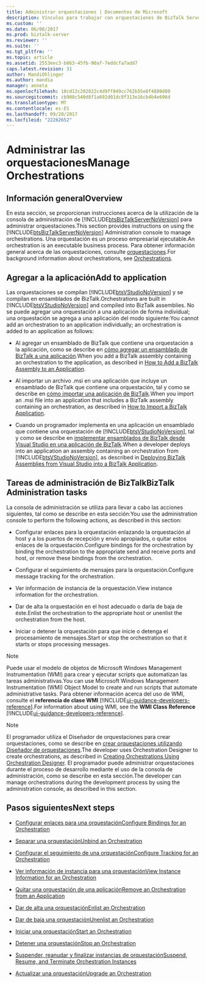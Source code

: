 ```yaml
---
title: Administrar orquestaciones | Documentos de Microsoft
description: Vínculos para trabajar con orquestaciones de BizTalk Server, incluido el inicio, detener, enlazar, configurar, habilitar el seguimiento, suspender y mucho más
ms.custom: ''
ms.date: 06/08/2017
ms.prod: biztalk-server
ms.reviewer: ''
ms.suite: ''
ms.tgt_pltfrm: ''
ms.topic: article
ms.assetid: 2553eec3-b863-45fb-90af-7eddcfa7add7
caps.latest.revision: 31
author: MandiOhlinger
ms.author: mandia
manager: anneta
ms.openlocfilehash: 18cd12c202822c4d9ff849cc762b55e8f4880d80
ms.sourcegitcommit: cb908c540d8f1a692d01dc8f313e16cb4b4e696d
ms.translationtype: MT
ms.contentlocale: es-ES
ms.lasthandoff: 09/20/2017
ms.locfileid: "22262652"
---
```

# <a name="manage-orchestrations"></a><span data-ttu-id="3d856-103">Administrar las orquestaciones</span><span class="sxs-lookup"><span data-stu-id="3d856-103">Manage Orchestrations</span></span>

## <a name="overview"></a><span data-ttu-id="3d856-104">Información general</span><span class="sxs-lookup"><span data-stu-id="3d856-104">Overview</span></span>
<span data-ttu-id="3d856-105">En esta sección, se proporcionan instrucciones acerca de la utilización de la consola de administración de [!INCLUDE[btsBizTalkServerNoVersion](../includes/btsbiztalkservernoversion-md.md)] para administrar orquestaciones.</span><span class="sxs-lookup"><span data-stu-id="3d856-105">This section provides instructions on using the [!INCLUDE[btsBizTalkServerNoVersion](../includes/btsbiztalkservernoversion-md.md)] Administration console to manage orchestrations.</span></span> <span data-ttu-id="3d856-106">Una orquestación es un proceso empresarial ejecutable.</span><span class="sxs-lookup"><span data-stu-id="3d856-106">An orchestration is an executable business process.</span></span> <span data-ttu-id="3d856-107">Para obtener información general acerca de las orquestaciones, consulte [orquestaciones](../core/orchestrations.md).</span><span class="sxs-lookup"><span data-stu-id="3d856-107">For background information about orchestrations, see [Orchestrations](../core/orchestrations.md).</span></span>  

## <a name="add-to-application"></a><span data-ttu-id="3d856-108">Agregar a la aplicación</span><span class="sxs-lookup"><span data-stu-id="3d856-108">Add to application</span></span>  
 <span data-ttu-id="3d856-109">Las orquestaciones se compilan [!INCLUDE[btsVStudioNoVersion](../includes/btsvstudionoversion-md.md)] y se compilan en ensamblados de BizTalk.</span><span class="sxs-lookup"><span data-stu-id="3d856-109">Orchestrations are built in [!INCLUDE[btsVStudioNoVersion](../includes/btsvstudionoversion-md.md)] and compiled into BizTalk assemblies.</span></span> <span data-ttu-id="3d856-110">No se puede agregar una orquestación a una aplicación de forma individual; una orquestación se agrega a una aplicación del modo siguiente:</span><span class="sxs-lookup"><span data-stu-id="3d856-110">You cannot add an orchestration to an application individually; an orchestration is added to an application as follows:</span></span>  
  
-   <span data-ttu-id="3d856-111">Al agregar un ensamblado de BizTalk que contiene una orquestación a la aplicación, como se describe en [cómo agregar un ensamblado de BizTalk a una aplicación](../core/how-to-add-a-biztalk-assembly-to-an-application.md).</span><span class="sxs-lookup"><span data-stu-id="3d856-111">When you add a BizTalk assembly containing an orchestration to the application, as described in [How to Add a BizTalk Assembly to an Application](../core/how-to-add-a-biztalk-assembly-to-an-application.md).</span></span>  
  
-   <span data-ttu-id="3d856-112">Al importar un archivo .msi en una aplicación que incluye un ensamblado de BizTalk que contiene una orquestación, tal y como se describe en [cómo importar una aplicación de BizTalk](../core/how-to-import-a-biztalk-application.md).</span><span class="sxs-lookup"><span data-stu-id="3d856-112">When you import an .msi file into an application that includes a BizTalk assembly containing an orchestration, as described in [How to Import a BizTalk Application](../core/how-to-import-a-biztalk-application.md).</span></span>  
  
-   <span data-ttu-id="3d856-113">Cuando un programador implementa en una aplicación un ensamblado que contiene una orquestación de [!INCLUDE[btsVStudioNoVersion](../includes/btsvstudionoversion-md.md)], tal y como se describe en [implementar ensamblados de BizTalk desde Visual Studio en una aplicación de BizTalk](../core/deploying-biztalk-assemblies-from-visual-studio-into-a-biztalk-application.md).</span><span class="sxs-lookup"><span data-stu-id="3d856-113">When a developer deploys into an application an assembly containing an orchestration from [!INCLUDE[btsVStudioNoVersion](../includes/btsvstudionoversion-md.md)], as described in [Deploying BizTalk Assemblies from Visual Studio into a BizTalk Application](../core/deploying-biztalk-assemblies-from-visual-studio-into-a-biztalk-application.md).</span></span>  

## <a name="biztalk-administration-tasks"></a><span data-ttu-id="3d856-114">Tareas de administración de BizTalk</span><span class="sxs-lookup"><span data-stu-id="3d856-114">BizTalk Administration tasks</span></span>  
 <span data-ttu-id="3d856-115">La consola de administración se utiliza para llevar a cabo las acciones siguientes, tal como se describe en esta sección:</span><span class="sxs-lookup"><span data-stu-id="3d856-115">You use the administration console to perform the following actions, as described in this section:</span></span>  
  
-   <span data-ttu-id="3d856-116">Configurar enlaces para la orquestación enlazando la orquestación al host y a los puertos de recepción y envío apropiados, o quitar estos enlaces de la orquestación.</span><span class="sxs-lookup"><span data-stu-id="3d856-116">Configure bindings for the orchestration by binding the orchestration to the appropriate send and receive ports and host, or remove these bindings from the orchestration.</span></span>  
  
-   <span data-ttu-id="3d856-117">Configurar el seguimiento de mensajes para la orquestación.</span><span class="sxs-lookup"><span data-stu-id="3d856-117">Configure message tracking for the orchestration.</span></span>  
  
-   <span data-ttu-id="3d856-118">Ver información de instancia de la orquestación.</span><span class="sxs-lookup"><span data-stu-id="3d856-118">View instance information for the orchestration.</span></span>  
  
-   <span data-ttu-id="3d856-119">Dar de alta la orquestación en el host adecuado o darla de baja de éste.</span><span class="sxs-lookup"><span data-stu-id="3d856-119">Enlist the orchestration to the appropriate host or unenlist the orchestration from the host.</span></span>  
  
-   <span data-ttu-id="3d856-120">Iniciar o detener la orquestación para que inicie o detenga el procesamiento de mensajes.</span><span class="sxs-lookup"><span data-stu-id="3d856-120">Start or stop the orchestration so that it starts or stops processing messages.</span></span>  
  
> [!NOTE]
>  <span data-ttu-id="3d856-121">Puede usar el modelo de objetos de Microsoft Windows Management Instrumentation (WMI) para crear y ejecutar scripts que automatizan las tareas administrativas.</span><span class="sxs-lookup"><span data-stu-id="3d856-121">You can use Microsoft Windows Management Instrumentation (WMI) Object Model to create and run scripts that automate administrative tasks.</span></span> <span data-ttu-id="3d856-122">Para obtener información acerca del uso de WMI, consulte el **referencia de clase WMI** [!INCLUDE[ui-guidance-developers-reference](../includes/ui-guidance-developers-reference.md)].</span><span class="sxs-lookup"><span data-stu-id="3d856-122">For information about using WMI, see the **WMI Class Reference** [!INCLUDE[ui-guidance-developers-reference](../includes/ui-guidance-developers-reference.md)].</span></span> 
  
> [!NOTE]
>  <span data-ttu-id="3d856-123">El programador utiliza el Diseñador de orquestaciones para crear orquestaciones, como se describe en [crear orquestaciones utilizando Diseñador de orquestaciones](../core/creating-orchestrations-using-orchestration-designer.md).</span><span class="sxs-lookup"><span data-stu-id="3d856-123">The developer uses Orchestration Designer to create orchestrations, as described in [Creating Orchestrations Using Orchestration Designer](../core/creating-orchestrations-using-orchestration-designer.md).</span></span> <span data-ttu-id="3d856-124">El programador puede administrar orquestaciones durante el proceso de desarrollo mediante el uso de la consola de administración, como se describe en esta sección.</span><span class="sxs-lookup"><span data-stu-id="3d856-124">The developer can manage orchestrations during the development process by using the administration console, as described in this section.</span></span>  
  
## <a name="next-steps"></a><span data-ttu-id="3d856-125">Pasos siguientes</span><span class="sxs-lookup"><span data-stu-id="3d856-125">Next steps</span></span>
  
-   [<span data-ttu-id="3d856-126">Configurar enlaces para una orquestación</span><span class="sxs-lookup"><span data-stu-id="3d856-126">Configure Bindings for an Orchestration</span></span>](../core/how-to-configure-bindings-for-an-orchestration.md)  
  
-   [<span data-ttu-id="3d856-127">Separar una orquestación</span><span class="sxs-lookup"><span data-stu-id="3d856-127">Unbind an Orchestration</span></span>](../core/how-to-unbind-an-orchestration.md)  
  
-   [<span data-ttu-id="3d856-128">Configurar el seguimiento de una orquestación</span><span class="sxs-lookup"><span data-stu-id="3d856-128">Configure Tracking for an Orchestration</span></span>](../core/how-to-configure-tracking-for-an-orchestration.md)  
  
-   [<span data-ttu-id="3d856-129">Ver información de instancia para una orquestación</span><span class="sxs-lookup"><span data-stu-id="3d856-129">View Instance Information for an Orchestration</span></span>](../core/how-to-view-instance-information-for-an-orchestration.md)  
  
-   [<span data-ttu-id="3d856-130">Quitar una orquestación de una aplicación</span><span class="sxs-lookup"><span data-stu-id="3d856-130">Remove an Orchestration from an Application</span></span>](../core/how-to-remove-an-orchestration-from-an-application.md)  
  
-   [<span data-ttu-id="3d856-131">Dar de alta una orquestación</span><span class="sxs-lookup"><span data-stu-id="3d856-131">Enlist an Orchestration</span></span>](../core/how-to-enlist-an-orchestration.md)  
  
-   [<span data-ttu-id="3d856-132">Dar de baja una orquestación</span><span class="sxs-lookup"><span data-stu-id="3d856-132">Unenlist an Orchestration</span></span>](../core/how-to-unenlist-an-orchestration.md)  
  
-   [<span data-ttu-id="3d856-133">Iniciar una orquestación</span><span class="sxs-lookup"><span data-stu-id="3d856-133">Start an Orchestration</span></span>](../core/how-to-start-an-orchestration.md)  
  
-   [<span data-ttu-id="3d856-134">Detener una orquestación</span><span class="sxs-lookup"><span data-stu-id="3d856-134">Stop an Orchestration</span></span>](../core/how-to-stop-an-orchestration.md)  
  
-   [<span data-ttu-id="3d856-135">Suspender, reanudar y finalizar instancias de orquestación</span><span class="sxs-lookup"><span data-stu-id="3d856-135">Suspend, Resume, and Terminate Orchestration Instances</span></span>](../core/how-to-suspend-resume-and-terminate-orchestration-instances.md)  
  
-   [<span data-ttu-id="3d856-136">Actualizar una orquestación</span><span class="sxs-lookup"><span data-stu-id="3d856-136">Upgrade an Orchestration</span></span>](../core/how-to-upgrade-an-orchestration.md)
